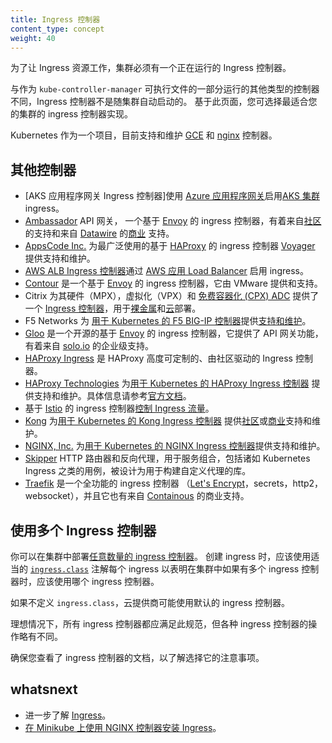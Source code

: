 ```yaml
---
title: Ingress 控制器
content_type: concept
weight: 40
---
```


<!--
---
title: Ingress Controllers
reviewers:
content_type: concept
weight: 40
---
-->

<!-- overview -->

<!--
In order for the Ingress resource to work, the cluster must have an ingress controller running. 

Unlike other types of controllers which run as part of the `kube-controller-manager` binary, Ingress controllers 
are not started automatically with a cluster. Use this page to choose the ingress controller implementation 
that best fits your cluster.

Kubernetes as a project currently supports and maintains [GCE](https://git.k8s.io/ingress-gce/README.md) and
  [nginx](https://git.k8s.io/ingress-nginx/README.md) controllers.

-->

为了让 Ingress 资源工作，集群必须有一个正在运行的 Ingress 控制器。

与作为 `kube-controller-manager` 可执行文件的一部分运行的其他类型的控制器不同，Ingress 控制器不是随集群自动启动的。
基于此页面，您可选择最适合您的集群的 ingress 控制器实现。

Kubernetes 作为一个项目，目前支持和维护 [GCE](https://git.k8s.io/ingress-gce/README.md) 
和 [nginx](https://git.k8s.io/ingress-nginx/README.md) 控制器。



<!-- body -->

<!--
## Additional controllers
-->
## 其他控制器

<!--
* [AKS Application Gateway Ingress Controller](https://github.com/Azure/application-gateway-kubernetes-ingress) is an ingress controller that enables ingress to [AKS clusters](https://docs.microsoft.com/azure/aks/kubernetes-walkthrough-portal) using the [Azure Application Gateway](https://docs.microsoft.com/azure/application-gateway/overview).
* [Ambassador](https://www.getambassador.io/) API Gateway is an [Envoy](https://www.envoyproxy.io) based ingress 
  controller with [community](https://www.getambassador.io/docs) or 
  [commercial](https://www.getambassador.io/pro/) support from [Datawire](https://www.datawire.io/).
* [AppsCode Inc.](https://appscode.com) offers support and maintenance for the most widely used [HAProxy](http://www.haproxy.org/) based ingress controller [Voyager](https://appscode.com/products/voyager). 
* [AWS ALB Ingress Controller](https://github.com/kubernetes-sigs/aws-alb-ingress-controller) enables ingress using the [AWS Application Load Balancer](https://aws.amazon.com/elasticloadbalancing/).
* [Contour](https://projectcontour.io/) is an [Envoy](https://www.envoyproxy.io/) based ingress controller
  provided and supported by VMware.
* Citrix provides an [Ingress Controller](https://github.com/citrix/citrix-k8s-ingress-controller) for its hardware (MPX), virtualized (VPX) and [free containerized (CPX) ADC](https://www.citrix.com/products/citrix-adc/cpx-express.html) for [baremetal](https://github.com/citrix/citrix-k8s-ingress-controller/tree/master/deployment/baremetal) and [cloud](https://github.com/citrix/citrix-k8s-ingress-controller/tree/master/deployment) deployments.
* F5 Networks provides [support and maintenance](https://support.f5.com/csp/article/K86859508)
  for the [F5 BIG-IP Controller for Kubernetes](http://clouddocs.f5.com/products/connectors/k8s-bigip-ctlr/latest).
* [Gloo](https://gloo.solo.io) is an open-source ingress controller based on [Envoy](https://www.envoyproxy.io) which offers API Gateway functionality with enterprise support from [solo.io](https://www.solo.io).  
* [HAProxy Ingress](https://haproxy-ingress.github.io) is a highly customizable community-driven ingress controller for HAProxy.
* [HAProxy Technologies](https://www.haproxy.com/) offers support and maintenance for the [HAProxy Ingress Controller for Kubernetes](https://github.com/haproxytech/kubernetes-ingress). See the [official documentation](https://www.haproxy.com/documentation/hapee/1-9r1/traffic-management/kubernetes-ingress-controller/).
* [Istio](https://istio.io/) based ingress controller
  [Control Ingress Traffic](https://istio.io/docs/tasks/traffic-management/ingress/).
* [Kong](https://konghq.com/) offers [community](https://discuss.konghq.com/c/kubernetes) or
  [commercial](https://konghq.com/kong-enterprise/) support and maintenance for the
  [Kong Ingress Controller for Kubernetes](https://github.com/Kong/kubernetes-ingress-controller).
* [NGINX, Inc.](https://www.nginx.com/) offers support and maintenance for the
  [NGINX Ingress Controller for Kubernetes](https://www.nginx.com/products/nginx/kubernetes-ingress-controller).
* [Skipper](https://opensource.zalando.com/skipper/kubernetes/ingress-controller/) HTTP router and reverse proxy for service composition, including use cases like Kubernetes Ingress, designed as a library to build your custom proxy
* [Traefik](https://github.com/containous/traefik) is a fully featured ingress controller
  ([Let's Encrypt](https://letsencrypt.org), secrets, http2, websocket), and it also comes with commercial
  support by [Containous](https://containo.us/services).
-->
* [AKS 应用程序网关 Ingress 控制器]使用 [Azure 应用程序网关](https://docs.microsoft.com/azure/application-gateway/overview)启用[AKS 集群](https://docs.microsoft.com/azure/aks/kubernetes-walkthrough-portal) ingress。
* [Ambassador](https://www.getambassador.io/) API 网关， 一个基于 [Envoy](https://www.envoyproxy.io) 的 ingress
  控制器，有着来自[社区](https://www.getambassador.io/docs) 的支持和来自 [Datawire](https://www.datawire.io/) 的[商业](https://www.getambassador.io/pro/)  支持。
* [AppsCode Inc.](https://appscode.com) 为最广泛使用的基于 [HAProxy](http://www.haproxy.org/) 的 ingress 控制器 [Voyager](https://appscode.com/products/voyager) 提供支持和维护。
* [AWS ALB Ingress 控制器](https://github.com/kubernetes-sigs/aws-alb-ingress-controller)通过 [AWS 应用 Load Balancer](https://aws.amazon.com/elasticloadbalancing/) 启用 ingress。
* [Contour](https://projectcontour.io/) 是一个基于 [Envoy](https://www.envoyproxy.io/) 的 ingress 控制器，它由 VMware 提供和支持。
* Citrix 为其硬件（MPX），虚拟化（VPX）和 [免费容器化 (CPX) ADC](https://www.citrix.com/products/citrix-adc/cpx-express.html) 提供了一个 [Ingress 控制器](https://github.com/citrix/citrix-k8s-ingress-controller)，用于[裸金属](https://github.com/citrix/citrix-k8s-ingress-controller/tree/master/deployment/baremetal)和[云](https://github.com/citrix/citrix-k8s-ingress-controller/tree/master/deployment)部署。
* F5 Networks 为 [用于 Kubernetes 的 F5 BIG-IP 控制器](http://clouddocs.f5.com/products/connectors/k8s-bigip-ctlr/latest)提供[支持和维护](https://support.f5.com/csp/article/K86859508)。
* [Gloo](https://gloo.solo.io) 是一个开源的基于 [Envoy](https://www.envoyproxy.io) 的 ingress 控制器，它提供了 API 网关功能，有着来自 [solo.io](https://www.solo.io) 的企业级支持。
* [HAProxy Ingress](https://haproxy-ingress.github.io) 是 HAProxy 高度可定制的、由社区驱动的 Ingress 控制器。
* [HAProxy Technologies](https://www.haproxy.com/) 为[用于 Kubernetes 的 HAProxy Ingress 控制器](https://github.com/haproxytech/kubernetes-ingress) 提供支持和维护。具体信息请参考[官方文档](https://www.haproxy.com/documentation/hapee/1-9r1/traffic-management/kubernetes-ingress-controller/)。
* 基于 [Istio](https://istio.io/) 的 ingress 控制器[控制 Ingress 流量](https://istio.io/docs/tasks/traffic-management/ingress/)。
* [Kong](https://konghq.com/) 为[用于 Kubernetes 的 Kong Ingress 控制器](https://github.com/Kong/kubernetes-ingress-controller) 提供[社区](https://discuss.konghq.com/c/kubernetes)或[商业](https://konghq.com/kong-enterprise/)支持和维护。
* [NGINX, Inc.](https://www.nginx.com/) 为[用于 Kubernetes 的 NGINX Ingress 控制器](https://www.nginx.com/products/nginx/kubernetes-ingress-controller)提供支持和维护。
* [Skipper](https://opensource.zalando.com/skipper/kubernetes/ingress-controller/) HTTP 路由器和反向代理，用于服务组合，包括诸如 Kubernetes Ingress 之类的用例，被设计为用于构建自定义代理的库。
* [Traefik](https://github.com/containous/traefik) 是一个全功能的 ingress 控制器
  （[Let's Encrypt](https://letsencrypt.org)，secrets，http2，websocket），并且它也有来自 [Containous](https://containo.us/services) 的商业支持。

<!--
## Using multiple Ingress controllers
-->
## 使用多个 Ingress 控制器

<!--
You may deploy [any number of ingress controllers](https://git.k8s.io/ingress-nginx/docs/user-guide/multiple-ingress.md#multiple-ingress-controllers) 
within a cluster. When you create an ingress, you should annotate each ingress with the appropriate
[`ingress.class`](https://git.k8s.io/ingress-gce/docs/faq/README.md#how-do-i-run-multiple-ingress-controllers-in-the-same-cluster) 
to indicate which ingress controller should be used if more than one exists within your cluster.

If you do not define a class, your cloud provider may use a default ingress controller.

Ideally, all ingress controllers should fulfill this specification, but the various ingress
controllers operate slightly differently.
-->

你可以在集群中部署[任意数量的 ingress 控制器](https://git.k8s.io/ingress-nginx/docs/user-guide/multiple-ingress.md#multiple-ingress-controllers)。
创建 ingress 时，应该使用适当的 [`ingress.class`](https://git.k8s.io/ingress-gce/docs/faq/README.md#how-do-i-run-multiple-ingress-controllers-in-the-same-cluster) 注解每个 ingress
以表明在集群中如果有多个 ingress 控制器时，应该使用哪个 ingress 控制器。

如果不定义 `ingress.class`，云提供商可能使用默认的 ingress 控制器。

理想情况下，所有 ingress 控制器都应满足此规范，但各种 ingress 控制器的操作略有不同。

<!--
Make sure you review your ingress controller's documentation to understand the caveats of choosing it.
-->

确保您查看了 ingress 控制器的文档，以了解选择它的注意事项。



## whatsnext

<!--
* Learn more about [Ingress](/docs/concepts/services-networking/ingress/).
* [Set up Ingress on Minikube with the NGINX Controller](/docs/tasks/access-application-cluster/ingress-minikube).
-->
* 进一步了解 [Ingress](/docs/concepts/services-networking/ingress/)。
* [在 Minikube 上使用 NGINX 控制器安装 Ingress](/docs/tasks/access-application-cluster/ingress-minikube)。

